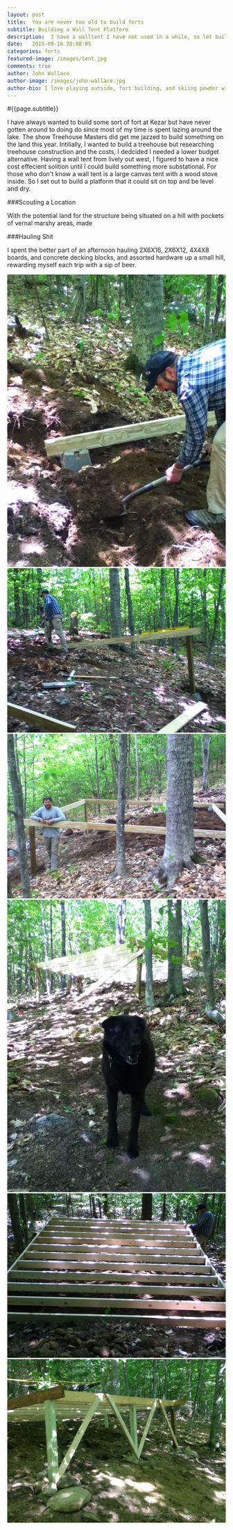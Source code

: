 ```yaml
---
layout: post
title:  You are never too old to build forts
subtitle: Building a Wall Tent Platform
description:  I have a walltent I have not used in a while, so let build a sweet little platform for it to rest upon.
date:   2015-09-16 20:08:05
categories: forts
featured-image: /images/tent.jpg
comments: true
author: John Wallace
author-image: /images/john-wallace.jpg
author-bio: I love playing outside, fort building, and skiing powder with my wife and dog.  Currently a front end devloper at AppNeta.
---
```

#{{page.subtitle}}

I have always wanted to build some sort of fort at Kezar but have never gotten around to doing do since most of my time is spent lazing around the lake. The show Treehouse Masters did get me jazzed to build something on the land this year. Intilially, I wanted to build a treehouse but researching treehouse construction and the costs, I dedcided I needed a lower budget alternative.
Having a wall tent from lively out west, I figured to have a nice cost effecient solition until I could build something more substational.  For those who don't know a wall tent is a large canvas tent with a wood stove inside.  So I set out to build a platform that it could sit on top and be level and dry.

###Scouting a Location

With the potential land for the structure being situated on a hill with pockets of vernal marshy areas, made 

###Hauling Shit

I spent the better part of an afternoon hauling 2X6X16, 2X6X12, 4X4X8 boards, and concrete decking blocks, and assorted hardware up a small hill, rewarding myself each trip with a sip of beer.  

<img src="/images/fort/fort1.jpg" alt="" class="post-photo">
<img src="/images/fort/fort2.jpg" alt="" class="post-photo">
<img src="/images/fort/fort3.jpg" alt="" class="post-photo">

<!-- <img src="/images/fort/fort4.jpg" alt="" class="post-photo"> -->
<img src="/images/fort/fort6.jpg" alt="" class="post-photo">
<img src="/images/fort/fort7.jpg" alt="" class="post-photo">
<!-- <img src="/images/fort/fort8.jpg" alt="" class="post-photo"> -->
<img src="/images/fort/fort8.jpg" class="post-photo">
